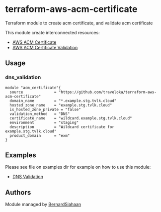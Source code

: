# terraform-aws-acm-certificate #

Terraform module to create acm certificate, and validate acm certificate

This module create interconnected resources:
* [AWS ACM Certificate](https://www.terraform.io/docs/providers/aws/r/acm_certificate.html)
* [AWS ACM Certificate Validation](https://www.terraform.io/docs/providers/aws/r/acm_certificate_validation.html)

## Usage ##

### dns_validation ###
```hcl
module "acm_certificate"{
  source              = "https://github.com/traveloka/terraform-aws-acm-certificate"
  domain_name         = "*.example.stg.tvlk.cloud"
  hosted_zone_name    = "example.stg.tvlk.cloud"
  is_hosted_zone_private = "false"
  validation_method   = "DNS"
  certificate_name    = "wildcard.example.stg.tvlk.cloud"
  environment         = "staging"
  description         = "Wildcard certificate for example.stg.tvlk.cloud"
  product_domain      = "exm"
}
```

## Examples ##
Please see file on examples dir for example on how to use this module:
* [DNS Validation](https://github.com/traveloka/terraform-aws-acm-certificate/tree/master/examples/dns_validation)

## Authors ##
Module managed by [BernardSiahaan](https://github.com/siahaanbernard/)
